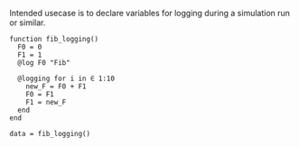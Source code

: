 Intended usecase is to declare variables for logging during a simulation run
or similar.
```
function fib_logging()
  F0 = 0
  F1 = 1
  @log F0 "Fib"

  @logging for i in ∈ 1:10
    new_F = F0 + F1
    F0 = F1
    F1 = new_F
  end
end

data = fib_logging()
```
